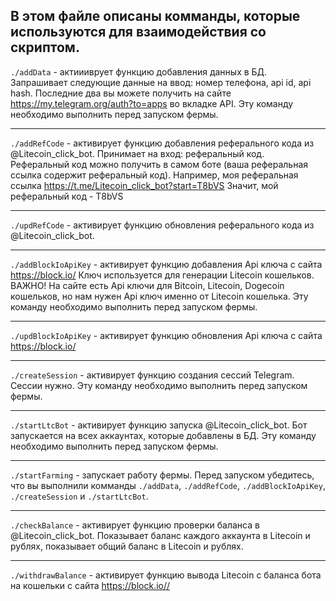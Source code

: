 ## В этом файле описаны комманды, которые используются для взаимодействия со скриптом.

```./addData``` - актиииврует функцию добавления данных в БД. Запрашивает следующие данные на ввод: номер телефона, api id, api hash. Последние два вы можете получить на сайте https://my.telegram.org/auth?to=apps во вкладке API. Эту команду необходимо выполнить перед запуском фермы. 

---

```./addRefCode``` - активирует функцию добавления реферального кода из @Litecoin_click_bot. Принимает на вход: реферальный код. Реферальный код можно получить в самом боте (ваша реферальная ссылка содержит реферальный код). Например, моя реферальная ссылка https://t.me/Litecoin_click_bot?start=T8bVS Значит, мой реферальный код - T8bVS

---

```./updRefCode``` - активирует функцию обновления реферального кода из @Litecoin_click_bot.

---

```./addBlockIoApiKey``` - активирует функцию добавления Api ключа c сайта https://block.io/ Ключ используется для генерации Litecoin кошельков. ВАЖНО! На сайте есть Api ключи для Bitcoin, Litecoin, Dogecoin кошельков, но нам нужен Api ключ именно от Litecoin кошелька. Эту команду необходимо выполнить перед запуском фермы.

---

```./updBlockIoApiKey``` - активирует функцию обновления Api ключа с сайта https://block.io/ 

---

```./createSession``` - активирует функцию создания сессий Telegram. Сессии нужно. Эту команду необходимо выполнить перед запуском фермы.

---

```./startLtcBot``` - активирует функцию запуска @Litecoin_click_bot. Бот запускается на всех аккаунтах, которые добавлены в БД. Эту команду необходимо выполнить перед запуском фермы.

---

```./startFarming``` - запускает работу фермы. Перед запуском убедитесь, что вы выполнили комманды ```./addData```,  ```./addRefCode```, ```./addBlockIoApiKey```, ```./createSession``` и ```./startLtcBot```.

---

```./checkBalance``` - активирует функцию проверки баланса в @Litecoin_click_bot. Показывает баланс каждого аккаунта в Litecoin и рублях, показывает общий баланс  в Litecoin и рублях.

---

```./withdrawBalance``` - активирует функцию вывода Litecoin с баланса бота на кошельки с сайта https://block.io//
